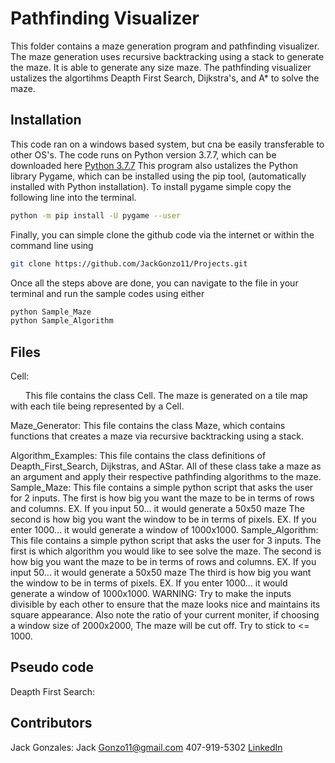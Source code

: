 # Pathfinding Visualizer
This folder contains a maze generation program and pathfinding visualizer. The maze generation uses recursive backtracking using a stack to generate the maze. It is able to generate any size maze. The pathfinding visualizer ustalizes the algortihms Deapth First Search, Dijkstra's, and A* to solve the maze. 

## Installation
This code ran on a windows based system, but cna be easily transferable to other OS's. 
The code runs on Python version 3.7.7, which can be downloaded here [Python 3.7.7](https://www.python.org/downloads/release/python-377/)
This program also ustalizes the Python library Pygame, which can be installed using the pip tool, (automatically installed with Python installation). To install pygame simple copy the following line into the terminal.
 ```bash
 python -m pip install -U pygame --user
 ```
 Finally, you can simple clone the github code via the internet or within the command line using
 ```bash
 git clone https://github.com/JackGonzo11/Projects.git
 ```
 Once all the steps above are done, you can navigate to the file in your terminal and run the sample codes using either
 ```bash
python Sample_Maze
python Sample_Algorithm
 ```

## Files
Cell:

&nbsp;&nbsp;&nbsp;&nbsp;&nbsp;&nbsp;This file contains the class Cell. The maze is generated on a tile map with each tile being represented by a Cell.

Maze_Generator:
This file contains the class Maze, which contains functions that creates a maze via recursive backtracking using a stack.

Algorithm_Examples:
	This file contains the class definitions of Deapth_First_Search, Dijkstras, and AStar. All of these class take a maze as an argument and apply their respective pathfinding algorithms to the maze. 
Sample_Maze:
	This file contains a simple python script that asks the user for 2 inputs. 
	The first is how big you want the maze to be in terms of rows and columns. 
		EX. If you input 50... it would generate a 50x50 maze
	The second is how big you want the window to be in terms of pixels.
		EX. If you enter 1000... it would generate a window of 1000x1000.
Sample_Algorithm:
	This file contains a simple python script that asks the user for 3 inputs.
	The first is which algorithm you would like to see solve the maze.
	The second is how big you want the maze to be in terms of rows and columns. 
		EX. If you input 50... it would generate a 50x50 maze
	The third is how big you want the window to be in terms of pixels.
		EX. If you enter 1000... it would generate a window of 1000x1000. 
WARNING: Try to make the inputs divisible by each other to ensure that the maze looks nice and 		maintains its square appearance. Also note the ratio of your current moniter, if choosing a 	window size of 2000x2000, The maze will be cut off. Try to stick to <= 1000.

## Pseudo code
Deapth First Search:

## Contributors
Jack Gonzales:
	Jack Gonzo11@gmail.com
	407-919-5302
	[LinkedIn](https://www.linkedin.com/in/jackgonzales112/)